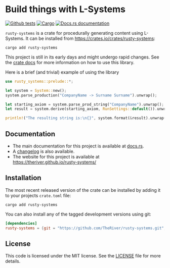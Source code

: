 # Build things with L-Systems
[![Github tests](https://github.com/TheRiver/rusty-systems/actions/workflows/rust.yml/badge.svg)](https://github.com/TheRiver/rusty-systems/actions/workflows/rust.yml)
[![Cargo](https://img.shields.io/crates/v/rusty-systems.svg)](https://crates.io/crates/rusty-systems)
[![Docs.rs documentation](https://img.shields.io/docsrs/rusty-systems)](https://docs.rs/rusty-systems/)

`rusty-systems` is a crate for procedurally generating content using L-Systems. It can be installed
from https://crates.io/crates/rusty-systems:

```shell
cargo add rusty-systems
```

This project is still in its early days and might undergo rapid changes. See the 
[crate docs][docs] for more information on how to use this library.


Here is a brief (and trivial) example of using the library

```rust
use rusty_systems::prelude::*;

let system = System::new();
system.parse_production("CompanyName -> Surname Surname").unwrap();

let starting_axiom = system.parse_prod_string("CompanyName").unwrap();
let result = system.derive(starting_axiom, RunSettings::default()).unwrap().unwrap();

println!("The resulting string is:\n{}", system.format(&result).unwrap());

```

## Documentation

* The main documentation for this project is available at [docs.rs][docs].
* A [changelog][changelog] is also available. 
* The website for this project is available at https://theriver.github.io/rusty-systems/

## Installation

The most recent released version of the crate can be installed by adding it to your projects `crate.toml` file:

```shell
cargo add rusty-systems
```

You can also install any of the tagged development versions using git: 

```toml
[dependencies]
rusty-systems = {git = "https://github.com/TheRiver/rusty-systems.git", tag = "0.3.0"}

```

## License

This code is licensed under the MIT license. See the [LICENSE][license]
file for more details.

[docs]: https://docs.rs/rusty-systems/latest/rusty_systems/
[license]: https://github.com/TheRiver/rusty-systems/blob/main/LICENSE
[changelog]: https://github.com/TheRiver/rusty-systems/blob/main/CHANGELOG.md

